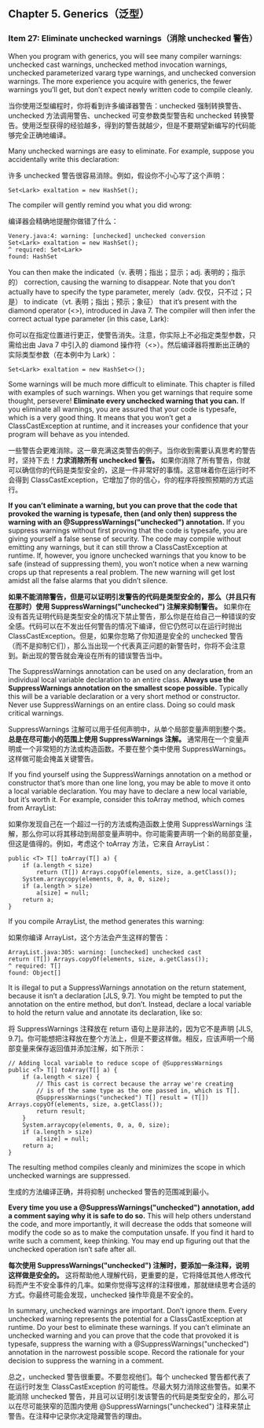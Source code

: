 ## Chapter 5. Generics（泛型）

### Item 27: Eliminate unchecked warnings（消除 unchecked 警告）

When you program with generics, you will see many compiler warnings: unchecked cast warnings, unchecked method invocation warnings, unchecked parameterized vararg type warnings, and unchecked conversion warnings. The more experience you acquire with generics, the fewer warnings you’ll get, but don’t expect newly written code to compile cleanly.

当你使用泛型编程时，你将看到许多编译器警告：unchecked 强制转换警告、unchecked 方法调用警告、unchecked 可变参数类型警告和 unchecked 转换警告。使用泛型获得的经验越多，得到的警告就越少，但是不要期望新编写的代码能够完全正确地编译。

Many unchecked warnings are easy to eliminate. For example, suppose you accidentally write this declaration:

许多 unchecked 警告很容易消除。例如，假设你不小心写了这个声明：

```
Set<Lark> exaltation = new HashSet();
```

The compiler will gently remind you what you did wrong:

编译器会精确地提醒你做错了什么：

```
Venery.java:4: warning: [unchecked] unchecked conversion
Set<Lark> exaltation = new HashSet();
^ required: Set<Lark>
found: HashSet
```

You can then make the indicated（v. 表明；指出；显示；adj. 表明的；指示的） correction, causing the warning to disappear. Note that you don’t actually have to specify the type parameter, merely（adv. 仅仅，只不过；只是） to indicate（vt. 表明；指出；预示；象征） that it’s present with the diamond operator (<>), introduced in Java 7. The compiler will then infer the correct actual type parameter (in this case, Lark):

你可以在指定位置进行更正，使警告消失。注意，你实际上不必指定类型参数，只需给出由 Java 7 中引入的 diamond 操作符（<>）。然后编译器将推断出正确的实际类型参数（在本例中为 Lark）：

```
Set<Lark> exaltation = new HashSet<>();
```

Some warnings will be much more difficult to eliminate. This chapter is filled with examples of such warnings. When you get warnings that require some thought, persevere! **Eliminate every unchecked warning that you can.** If you eliminate all warnings, you are assured that your code is typesafe, which is a very good thing. It means that you won’t get a ClassCastException at runtime, and it increases your confidence that your program will behave as you intended.

一些警告会更难消除。这一章充满这类警告的例子。当你收到需要认真思考的警告时，坚持下去！**力求消除所有 unchecked 警告。** 如果你消除了所有警告，你就可以确信你的代码是类型安全的，这是一件非常好的事情。这意味着你在运行时不会得到 ClassCastException，它增加了你的信心，你的程序将按照预期的方式运行。

**If you can’t eliminate a warning, but you can prove that the code that provoked the warning is typesafe, then (and only then) suppress the warning with an @SuppressWarnings("unchecked") annotation.** If you suppress warnings without first proving that the code is typesafe, you are giving yourself a false sense of security. The code may compile without emitting any warnings, but it can still throw a ClassCastException at runtime. If, however, you ignore unchecked warnings that you know to be safe (instead of suppressing them), you won’t notice when a new warning crops up that represents a real problem. The new warning will get lost amidst all the false alarms that you didn’t silence.

**如果不能消除警告，但是可以证明引发警告的代码是类型安全的，那么（并且只有在那时）使用 SuppressWarnings("unchecked") 注解来抑制警告。** 如果你在没有首先证明代码是类型安全的情况下禁止警告，那么你是在给自己一种错误的安全感。代码可以在不发出任何警告的情况下编译，但它仍然可以在运行时抛出 ClassCastException。但是，如果你忽略了你知道是安全的 unchecked 警告（而不是抑制它们），那么当出现一个代表真正问题的新警告时，你将不会注意到。新出现的警告就会淹设在所有的错误警告当中。

The SuppressWarnings annotation can be used on any declaration, from an individual local variable declaration to an entire class. **Always use the SuppressWarnings annotation on the smallest scope possible.** Typically this will be a variable declaration or a very short method or constructor. Never use SuppressWarnings on an entire class. Doing so could mask critical warnings.

SuppressWarnings 注解可以用于任何声明中，从单个局部变量声明到整个类。**总是在尽可能小的范围上使用 SuppressWarnings 注解。** 通常用在一个变量声明或一个非常短的方法或构造函数。不要在整个类中使用 SuppressWarnings。这样做可能会掩盖关键警告。

If you find yourself using the SuppressWarnings annotation on a method or constructor that’s more than one line long, you may be able to move it onto a local variable declaration. You may have to declare a new local variable, but it’s worth it. For example, consider this toArray method, which comes from ArrayList:

如果你发现自己在一个超过一行的方法或构造函数上使用 SuppressWarnings 注解，那么你可以将其移动到局部变量声明中。你可能需要声明一个新的局部变量，但这是值得的。例如，考虑这个 toArray 方法，它来自 ArrayList：

```
public <T> T[] toArray(T[] a) {
    if (a.length < size)
        return (T[]) Arrays.copyOf(elements, size, a.getClass());
    System.arraycopy(elements, 0, a, 0, size);
    if (a.length > size)
        a[size] = null;
    return a;
}
```

If you compile ArrayList, the method generates this warning:

如果你编译 ArrayList，这个方法会产生这样的警告：

```
ArrayList.java:305: warning: [unchecked] unchecked cast
return (T[]) Arrays.copyOf(elements, size, a.getClass());
^ required: T[]
found: Object[]
```

It is illegal to put a SuppressWarnings annotation on the return statement, because it isn’t a declaration [JLS, 9.7]. You might be tempted to put the annotation on the entire method, but don’t. Instead, declare a local variable to hold the return value and annotate its declaration, like so:

将 SuppressWarnings 注释放在 return 语句上是非法的，因为它不是声明 [JLS, 9.7]。你可能想把注释放在整个方法上，但是不要这样做。相反，应该声明一个局部变量来保存返回值并添加注解，如下所示：

```
// Adding local variable to reduce scope of @SuppressWarnings
public <T> T[] toArray(T[] a) {
    if (a.length < size) {
        // This cast is correct because the array we're creating
        // is of the same type as the one passed in, which is T[].
        @SuppressWarnings("unchecked") T[] result = (T[]) Arrays.copyOf(elements, size, a.getClass());
        return result;
    }
    System.arraycopy(elements, 0, a, 0, size);
    if (a.length > size)
        a[size] = null;
    return a;
}
```

The resulting method compiles cleanly and minimizes the scope in which unchecked warnings are suppressed.

生成的方法编译正确，并将抑制 unchecked 警告的范围减到最小。

**Every time you use a @SuppressWarnings("unchecked") annotation, add a comment saying why it is safe to do so.** This will help others understand the code, and more importantly, it will decrease the odds that someone will modify the code so as to make the computation unsafe. If you find it hard to write such a comment, keep thinking. You may end up figuring out that the unchecked operation isn’t safe after all.

**每次使用 SuppressWarnings("unchecked") 注解时，要添加一条注释，说明这样做是安全的。** 这将帮助他人理解代码，更重要的是，它将降低其他人修改代码而产生不安全事件的几率。如果你觉得写这样的注释很难，那就继续思考合适的方式。你最终可能会发现，unchecked 操作毕竟是不安全的。

In summary, unchecked warnings are important. Don’t ignore them. Every unchecked warning represents the potential for a ClassCastException at runtime. Do your best to eliminate these warnings. If you can’t eliminate an unchecked warning and you can prove that the code that provoked it is typesafe, suppress the warning with a @SuppressWarnings("unchecked") annotation in the narrowest possible scope. Record the rationale for your decision to suppress the warning in a comment.

总之，unchecked 警告很重要。不要忽视他们。每个 unchecked 警告都代表了在运行时发生 ClassCastException 的可能性。尽最大努力消除这些警告。如果不能消除 unchecked 警告，并且可以证明引发该警告的代码是类型安全的，那么可以在尽可能狭窄的范围内使用 @SuppressWarnings("unchecked") 注释来禁止警告。在注释中记录你决定隐藏警告的理由。
